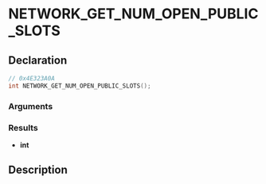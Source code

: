 # NETWORK_GET_NUM_OPEN_PUBLIC_SLOTS

## Declaration
```cpp
// 0x4E323A0A
int NETWORK_GET_NUM_OPEN_PUBLIC_SLOTS();
```

### Arguments

### Results
- **int**

## Description
